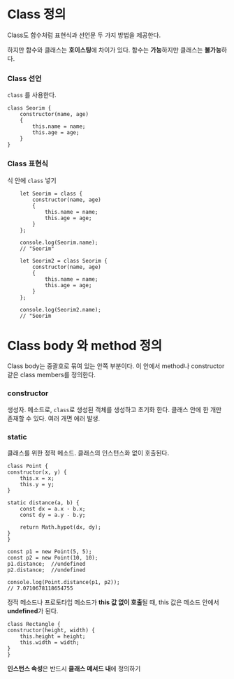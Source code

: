 # Class 정의

Class도 함수처럼 표현식과 선언문 두 가지 방법을 제공한다.

하지만 함수와 클래스는 **호이스팅**에 차이가 있다.
함수는 **가능**하지만 클래스는 **불가능**하다. 

### Class 선언

`class` 를 사용한다.

    class Seorim {
        constructor(name, age)
        {
            this.name = name;
            this.age = age;
        }
    }

### Class 표현식

식 안에 `class` 넣기

        let Seorim = class {
            constructor(name, age)
            {
                this.name = name;
                this.age = age;
            }
        };
        
        console.log(Seorim.name);
        // "Seorim"

        let Seorim2 = class Seorim {
            constructor(name, age)
            {
                this.name = name;
                this.age = age;
            }
        };

        console.log(Seorim2.name);
        // "Seorim


# Class body 와 method 정의

Class body는 중괄호로 묶여 있는 안쪽 부분이다. 이 안에서 method나 constructor같은 class members를 정의한다.

### constructor

생성자. 메소드로, `class`로 생성된 객체를 생성하고 초기화 한다. 클래스 안에 한 개만 존재할 수 있다. 여러 개면 에러 발생.


### static

클래스를 위한 정적 메소드. 클래스의 인스턴스화 없이 호출된다. 


    class Point {
    constructor(x, y) {
        this.x = x;
        this.y = y;
    }

    static distance(a, b) {
        const dx = a.x - b.x;
        const dy = a.y - b.y;

        return Math.hypot(dx, dy);
    }
    }

    const p1 = new Point(5, 5);
    const p2 = new Point(10, 10);
    p1.distance;  //undefined
    p2.distance;  //undefined

    console.log(Point.distance(p1, p2)); 
    // 7.0710678118654755


정적 메소드나 프로토타입 메소드가 **this 값 없이 호출**될 때, this 값은 메소드 안에서 **undefined**가 된다.


    class Rectangle {
    constructor(height, width) {    
        this.height = height;
        this.width = width;
    }
    }

**인스턴스 속성**은 반드시 **클래스 메서드 내**에 정의하기